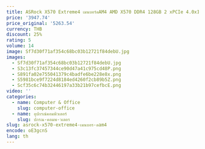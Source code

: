 ```yaml
---
title: ASRock X570 Extreme4 เมนบอร์ดAM4 AMD X570 DDR4 128GB 2 xPCIe 4.0x16 2xM.2 สนับสนุน 5900 5700 4300 2500 3200 5600 cpu ATX
price: '3947.74'
price_original: '5263.54'
currency: THB
discount: 25%
rating: 5
volume: 14
image: Sf7d30f71af354c68bc03b12721f84debU.jpg
images:
  - Sf7d30f71af354c68bc03b12721f84debU.jpg
  - S3c13fc37457344ce90d47a41c975cd48P.png
  - S891fa02e755041379c4badfe6be228e8x.png
  - S5981bce9f7224d8184ed4260f2cb89b5Z.png
  - Scf35c6c74b32446197a33b21b97cefbcE.png
video: ''
categories:
  - name: Computer & Office
    slug: computer-office
  - name: อุปกรณ์คอมพิวเตอร์
    slug: ปกรณ-คอมพ-วเตอร
slug: asrock-x570-extreme4-เมนบอร-ดam4
encode: oE3gcnS
lang: th
---
```

  